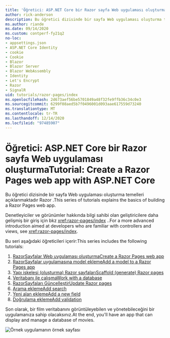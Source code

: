 ```yaml
---
title: 'Öğretici: ASP.NET Core bir Razor sayfa Web uygulaması oluşturma'
author: rick-anderson
description: Bu öğretici dizisinde bir sayfa Web uygulaması oluşturma temelleri açıklanmaktadır Razor .
ms.author: riande
ms.date: 09/14/2020
ms.custom: contperf-fy21q2
no-loc:
- appsettings.json
- ASP.NET Core Identity
- cookie
- Cookie
- Blazor
- Blazor Server
- Blazor WebAssembly
- Identity
- Let's Encrypt
- Razor
- SignalR
uid: tutorials/razor-pages/index
ms.openlocfilehash: 2d673aef56be5701849a48f32fe9ffb36c34c0e3
ms.sourcegitcommit: 6299f08aed5b7f0496001d093aae617559d73240
ms.translationtype: MT
ms.contentlocale: tr-TR
ms.lasthandoff: 12/14/2020
ms.locfileid: "97485907"
---
```

# <a name="tutorial-create-a-no-locrazor-pages-web-app-with-aspnet-core"></a><span data-ttu-id="70903-103">Öğretici: ASP.NET Core bir Razor sayfa Web uygulaması oluşturma</span><span class="sxs-lookup"><span data-stu-id="70903-103">Tutorial: Create a Razor Pages web app with ASP.NET Core</span></span>

<span data-ttu-id="70903-104">Bu öğretici dizisinde bir sayfa Web uygulaması oluşturma temelleri açıklanmaktadır Razor .</span><span class="sxs-lookup"><span data-stu-id="70903-104">This series of tutorials explains the basics of building a Razor Pages web app.</span></span> 

<span data-ttu-id="70903-105">Denetleyiciler ve görünümler hakkında bilgi sahibi olan geliştiricilere daha gelişmiş bir giriş için bkz <xref:razor-pages/index> ..</span><span class="sxs-lookup"><span data-stu-id="70903-105">For a more advanced introduction aimed at developers who are familiar with controllers and views, see <xref:razor-pages/index>.</span></span>

<span data-ttu-id="70903-106">Bu seri aşağıdaki öğreticileri içerir:</span><span class="sxs-lookup"><span data-stu-id="70903-106">This series includes the following tutorials:</span></span>

1. [<span data-ttu-id="70903-107">RazorSayfalar Web uygulaması oluşturma</span><span class="sxs-lookup"><span data-stu-id="70903-107">Create a Razor Pages web app</span></span>](xref:tutorials/razor-pages/razor-pages-start)
1. [<span data-ttu-id="70903-108">RazorSayfalar uygulamasına model ekleme</span><span class="sxs-lookup"><span data-stu-id="70903-108">Add a model to a Razor Pages app</span></span>](xref:tutorials/razor-pages/model)
1. [<span data-ttu-id="70903-109">Yapı iskelesi (oluşturma) Razor sayfaları</span><span class="sxs-lookup"><span data-stu-id="70903-109">Scaffold (generate) Razor pages</span></span>](xref:tutorials/razor-pages/page)
1. [<span data-ttu-id="70903-110">Veritabanı ile çalışma</span><span class="sxs-lookup"><span data-stu-id="70903-110">Work with a database</span></span>](xref:tutorials/razor-pages/sql)
1. [<span data-ttu-id="70903-111">RazorSayfaları Güncelleştir</span><span class="sxs-lookup"><span data-stu-id="70903-111">Update Razor pages</span></span>](xref:tutorials/razor-pages/da1)
1. [<span data-ttu-id="70903-112">Arama ekleme</span><span class="sxs-lookup"><span data-stu-id="70903-112">Add search</span></span>](xref:tutorials/razor-pages/search)
1. [<span data-ttu-id="70903-113">Yeni alan ekleme</span><span class="sxs-lookup"><span data-stu-id="70903-113">Add a new field</span></span>](xref:tutorials/razor-pages/new-field)
1. [<span data-ttu-id="70903-114">Doğrulama ekleme</span><span class="sxs-lookup"><span data-stu-id="70903-114">Add validation</span></span>](xref:tutorials/razor-pages/validation)

<span data-ttu-id="70903-115">Son olarak, bir film veritabanını görüntüleyebilen ve yönetebileceğini bir uygulamanıza sahip olacaksınız.</span><span class="sxs-lookup"><span data-stu-id="70903-115">At the end, you'll have an app that can display and manage a database of movies.</span></span>

![Örnek uygulamanın örnek sayfası](index/_static/sample-page.png)
